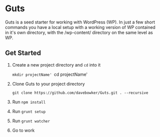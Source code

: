 # Guts
Guts is a seed starter for working with WordPress (WP). In just a few short commands you have a local setup with a working version of WP contained in it's own directory, with the /wp-content/ directory on the same level as WP.

## Get Started

1. Create a new project directory and `cd` into it

	`mkdir projectName'
	`cd projectName'
	
2. Clone Guts to your project directory

	`git clone https://github.com/davebowker/Guts.git . --recursive`
	
3. Run `npm install`
4. Run `grunt setup`
5. Run `grunt watcher`
6. Go to work
